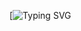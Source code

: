 [![Typing SVG](https://readme-typing-svg.demolab.com/?lines=Wont+you+cut+down+that+apple+tree;for+me?)
